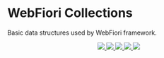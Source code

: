 # WebFiori Collections

Basic data structures used by WebFiori framework.

<p align="center">
  <a href="https://travis-ci.org/usernane/webfiori-collections">
    <img src="https://travis-ci.org/usernane/webfiori-collections.svg?branch=master">
  </a>
  <a href="https://codecov.io/gh/usernane/webfiori-collections">
    <img src="https://codecov.io/gh/usernane/webfiori-collections/branch/master/graph/badge.svg" />
  </a>
  <a href="https://sonarcloud.io/dashboard?id=usernane_webfiori-collections">
      <img src="https://sonarcloud.io/api/project_badges/measure?project=usernane_webfiori-collections&metric=alert_status" />
  </a>
  <a href="https://github.com/usernane/webfiori-collections/releases">
      <img src="https://img.shields.io/github/release/usernane/webfiori-collections.svg?label=latest" />
  </a>
  <a href="https://packagist.org/packages/webfiori/collections">
      <img src="https://img.shields.io/packagist/dt/webfiori/collections?color=light-green">
  </a>
</p>
